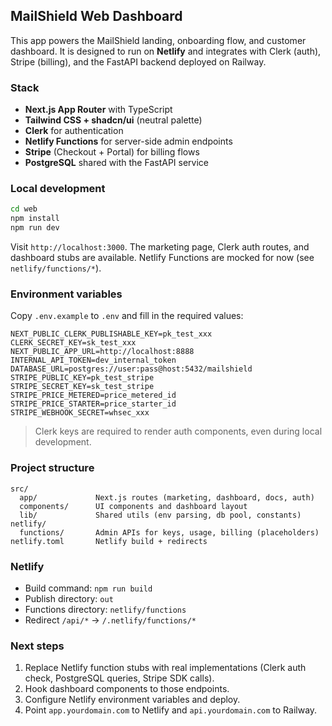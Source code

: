 ## MailShield Web Dashboard

This app powers the MailShield landing, onboarding flow, and customer dashboard. It is designed to run on **Netlify** and integrates with Clerk (auth), Stripe (billing), and the FastAPI backend deployed on Railway.

### Stack

- **Next.js App Router** with TypeScript
- **Tailwind CSS + shadcn/ui** (neutral palette)
- **Clerk** for authentication
- **Netlify Functions** for server-side admin endpoints
- **Stripe** (Checkout + Portal) for billing flows
- **PostgreSQL** shared with the FastAPI service

### Local development

```bash
cd web
npm install
npm run dev
```

Visit `http://localhost:3000`. The marketing page, Clerk auth routes, and dashboard stubs are available. Netlify Functions are mocked for now (see `netlify/functions/*`).

### Environment variables

Copy `.env.example` to `.env` and fill in the required values:

```
NEXT_PUBLIC_CLERK_PUBLISHABLE_KEY=pk_test_xxx
CLERK_SECRET_KEY=sk_test_xxx
NEXT_PUBLIC_APP_URL=http://localhost:8888
INTERNAL_API_TOKEN=dev_internal_token
DATABASE_URL=postgres://user:pass@host:5432/mailshield
STRIPE_PUBLIC_KEY=pk_test_stripe
STRIPE_SECRET_KEY=sk_test_stripe
STRIPE_PRICE_METERED=price_metered_id
STRIPE_PRICE_STARTER=price_starter_id
STRIPE_WEBHOOK_SECRET=whsec_xxx
```

> Clerk keys are required to render auth components, even during local development.

### Project structure

```
src/
  app/             Next.js routes (marketing, dashboard, docs, auth)
  components/      UI components and dashboard layout
  lib/             Shared utils (env parsing, db pool, constants)
netlify/
  functions/       Admin APIs for keys, usage, billing (placeholders)
netlify.toml       Netlify build + redirects
```

### Netlify

- Build command: `npm run build`
- Publish directory: `out`
- Functions directory: `netlify/functions`
- Redirect `/api/*` → `/.netlify/functions/*`

### Next steps

1. Replace Netlify function stubs with real implementations (Clerk auth check, PostgreSQL queries, Stripe SDK calls).
2. Hook dashboard components to those endpoints.
3. Configure Netlify environment variables and deploy.
4. Point `app.yourdomain.com` to Netlify and `api.yourdomain.com` to Railway.
